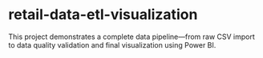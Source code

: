 # retail-data-etl-visualization
This project demonstrates a complete data pipeline—from raw CSV import to data quality validation and final visualization using Power BI.
